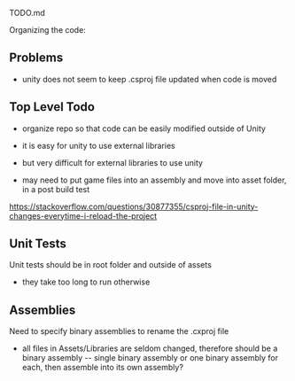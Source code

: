 TODO.md

Organizing the code:

## Problems

- unity does not seem to keep .csproj file updated when code is moved

## Top Level Todo

- organize repo so that code can be easily modified outside of Unity
- it is easy for unity to use external libraries
- but very difficult for external libraries to use unity

- may need to put game files into an assembly and move into asset folder, in a post build test

https://stackoverflow.com/questions/30877355/csproj-file-in-unity-changes-everytime-i-reload-the-project

## Unit Tests

Unit tests should be in root folder and outside of assets
- they take too long to run otherwise

## Assemblies

Need to specify binary assemblies to rename the .cxproj file
- all files in Assets/Libraries are seldom changed, therefore should be a binary assembly
-- single binary assembly or one binary assembly for each, then assemble into its own assembly?
